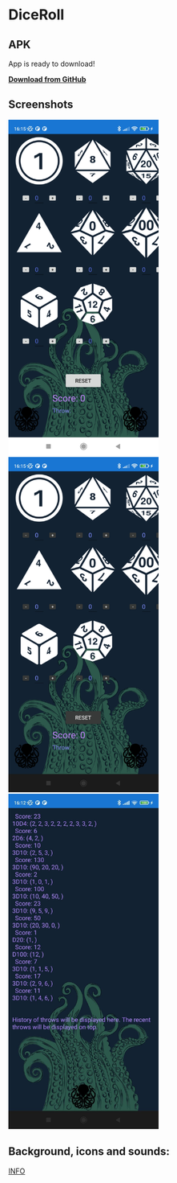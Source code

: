 # DiceRoll

## APK
  App is ready to download! 
  
  <a href="https://github.com/jakpop11/DiceRoll/releases" target="_blank">
    <b>Download from GitHub</b>
  </a>
  
  
## Screenshots

<div>
  <img src="Screenshots/DiceRoll_LightTheme.jpg" width="300" >
  <img src="Screenshots/DiceRoll_DarkTheme.jpg" width="300" >
  <img src="Screenshots/DiceRoll_HistoryPage.jpg" width="300" >
<div>
  
  
## Background, icons and sounds:

[INFO](https://github.com/jakpop11/DiceRoll/blob/9b5de77636a79b6f8cf232b391cffd7fd0d15329/DiceRoll/DiceRoll/Assets/About_DiceRoll.txt)


